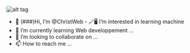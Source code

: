 ![alt tag](https://godigitallaagencia.com/wp-content/uploads/2020/06/web-developer.gif)
- 👋 (###)Hi, I’m @ChristWeb - 🪄🖥️ I’m interested in learning machine
- 🌱 I’m currently learning Web developpement ...
- 💞️ I’m looking to collaborate on ...
- 📫 How to reach me ...

